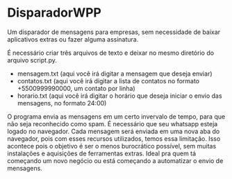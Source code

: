 # DisparadorWPP
Um disparador de mensagens para empresas, sem necessidade de baixar aplicativos extras ou fazer alguma assinatura.

É necessário criar três arquivos de texto e deixar no mesmo diretório do arquivo script.py.
  - mensagem.txt (aqui você irá digitar a mensagem que deseja enviar)
  - contatos.txt (aqui você irá digitar a lista de contatos no formato +5500999990000, um contato por linha)
  - horario.txt (aqui você irá digitar o horário que deseja iniciar o envio das mensagens, no formato 24:00)

O programa envia as mensagens em um certo invervalo de tempo, para que não seja reconhecido como spam. 
É necessário que seu whatsapp esteja logado no navegador.
Cada mensagem será enviada em uma nova aba do navegador, pois com esses recursos utilizados, temos essa limitação. Isso acontece pois o objetivo é ser o menos burocrático possível, sem muitas instalações e aquisições de ferramentas extras. Ideal pra quem tá começando um novo negócio ou está começando a automatizar o envio de mensagens.
